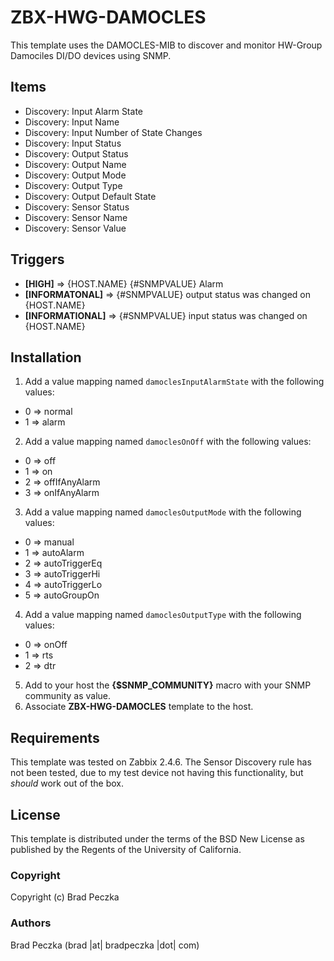 ZBX-HWG-DAMOCLES
==============

This template uses the DAMOCLES-MIB to discover and monitor HW-Group Damociles DI/DO devices using SNMP.

Items
-----

  * Discovery: Input Alarm State
  * Discovery: Input Name
  * Discovery: Input Number of State Changes
  * Discovery: Input Status
  * Discovery: Output Status
  * Discovery: Output Name
  * Discovery: Output Mode
  * Discovery: Output Type
  * Discovery: Output Default State
  * Discovery: Sensor Status
  * Discovery: Sensor Name
  * Discovery: Sensor Value

Triggers
--------

  * **[HIGH]** => {HOST.NAME} {#SNMPVALUE} Alarm
  * **[INFORMATONAL]** => {#SNMPVALUE} output status was changed on {HOST.NAME}
  * **[INFORMATIONAL]** => {#SNMPVALUE} input status was changed on {HOST.NAME}

Installation
------------

1. Add a value mapping named `damoclesInputAlarmState` with the following values:
  * 0 ⇒ normal
  * 1 ⇒ alarm
2. Add a value mapping named `damoclesOnOff` with the following values:
  * 0 ⇒ off
  * 1 ⇒ on
  * 2 ⇒ offIfAnyAlarm
  * 3 ⇒ onIfAnyAlarm
3. Add a value mapping named `damoclesOutputMode` with the following values:
  * 0 ⇒ manual
  * 1 ⇒ autoAlarm
  * 2 ⇒ autoTriggerEq
  * 3 ⇒ autoTriggerHi
  * 4 ⇒ autoTriggerLo
  * 5 ⇒ autoGroupOn
4. Add a value mapping named `damoclesOutputType` with the following values:
  * 0 ⇒ onOff
  * 1 ⇒ rts
  * 2 ⇒ dtr
5. Add to your host the **{$SNMP_COMMUNITY}** macro with your SNMP community as value.
6. Associate **ZBX-HWG-DAMOCLES** template to the host.

Requirements
------------

This template was tested on Zabbix 2.4.6. The Sensor Discovery rule has not been tested, due to my test device not having this functionality, but *should* work out of the box.

License
-------

This template is distributed under the terms of the BSD New License as published by the Regents of the University of California.

### Copyright

  Copyright (c) Brad Peczka

### Authors
  
  Brad Peczka
  (brad |at| bradpeczka |dot| com)
